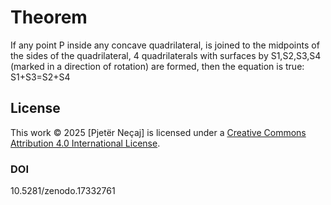 # Theorem
If any point P inside any concave quadrilateral, is joined to the midpoints of the sides of the quadrilateral, 4 quadrilaterals with surfaces by S1,S2,S3,S4 (marked in a direction of rotation) are formed, then the equation is true: S1+S3=S2+S4
## License
This work © 2025 [Pjetër Neçaj] is licensed under a [Creative Commons Attribution 4.0 International License](https://creativecommons.org/licenses/by/4.0/).
### DOI
10.5281/zenodo.17332761
